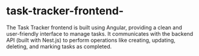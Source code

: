 # task-tracker-frontend-
The Task Tracker frontend is built using Angular, providing a clean and user-friendly interface to manage tasks. It communicates with the backend API (built with Nest.js) to perform operations like creating, updating, deleting, and marking tasks as completed.
